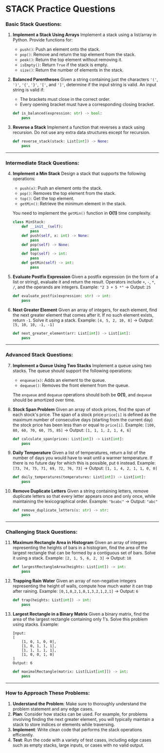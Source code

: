 # STACK Practice Questions
### **Basic Stack Questions**:

1. **Implement a Stack Using Arrays**
   Implement a stack using a list/array in Python. Provide functions for:
   - `push()`: Push an element onto the stack.
   - `pop()`: Remove and return the top element from the stack.
   - `peek()`: Return the top element without removing it.
   - `isEmpty()`: Return `True` if the stack is empty.
   - `size()`: Return the number of elements in the stack.

2. **Balanced Parentheses**
   Given a string containing just the characters `'('`, `')'`, `'{'`, `'}'`, `'['`, and `']'`, determine if the input string is valid. An input string is valid if:
   - The brackets must close in the correct order.
   - Every opening bracket must have a corresponding closing bracket.
   ```python
   def is_balanced(expression: str) -> bool:
       pass
   ```

3. **Reverse a Stack**
   Implement a function that reverses a stack using recursion. Do not use any extra data structures except for recursion.
   ```python
   def reverse_stack(stack: List[int]) -> None:
       pass
   ```

---

### **Intermediate Stack Questions**:

4. **Implement a Min Stack**
   Design a stack that supports the following operations:
   - `push(x)`: Push an element onto the stack.
   - `pop()`: Removes the top element from the stack.
   - `top()`: Get the top element.
   - `getMin()`: Retrieve the minimum element in the stack.

   You need to implement the `getMin()` function in **O(1)** time complexity.
   ```python
   class MinStack:
       def __init__(self):
           pass
       def push(self, x: int) -> None:
           pass
       def pop(self) -> None:
           pass
       def top(self) -> int:
           pass
       def getMin(self) -> int:
           pass
   ```

5. **Evaluate Postfix Expression**
   Given a postfix expression (in the form of a list or string), evaluate it and return the result. Operators include `+`, `-`, `*`, `/`, and the operands are integers.
   Example: `"2 3 + 5 *"` → Output: `25`
   ```python
   def evaluate_postfix(expression: str) -> int:
       pass
   ```

6. **Next Greater Element**
   Given an array of integers, for each element, find the next greater element that comes after it. If no such element exists, return `-1`. Solve it using a stack.
   Example: `[4, 5, 2, 10, 8]` → Output: `[5, 10, 10, -1, -1]`
   ```python
   def next_greater_element(arr: List[int]) -> List[int]:
       pass
   ```

---

### **Advanced Stack Questions**:

7. **Implement a Queue Using Two Stacks**
   Implement a queue using two stacks. The queue should support the following operations:
   - `enqueue(x)`: Adds an element to the queue.
   - `dequeue()`: Removes the front element from the queue.

   The `enqueue` and `dequeue` operations should both be **O(1)**, and `dequeue` should be amortized over time.

8. **Stock Span Problem**
   Given an array of stock prices, find the span of each stock's price. The span of a stock price `price[i]` is defined as the maximum number of consecutive days (starting from the current day) the stock price has been less than or equal to `price[i]`.
   Example: `[100, 80, 60, 70, 60, 75, 85]` → Output: `[1, 1, 1, 2, 1, 4, 6]`
   ```python
   def calculate_span(prices: List[int]) -> List[int]:
       pass
   ```

9. **Daily Temperature**
   Given a list of temperatures, return a list of the number of days you would have to wait until a warmer temperature. If there is no future day for which this is possible, put `0` instead.
   Example: `[73, 74, 75, 71, 69, 72, 76, 73]` → Output: `[1, 1, 4, 2, 1, 1, 0, 0]`
   ```python
   def daily_temperatures(temperatures: List[int]) -> List[int]:
       pass
   ```

10. **Remove Duplicate Letters**
    Given a string containing letters, remove duplicate letters so that every letter appears once and only once, while maintaining the lexicographical order.
    Example: `"bcabc"` → Output: `"abc"`
    ```python
    def remove_duplicate_letters(s: str) -> str:
        pass
    ```

---

### **Challenging Stack Questions**:

11. **Maximum Rectangle Area in Histogram**
    Given an array of integers representing the heights of bars in a histogram, find the area of the largest rectangle that can be formed by a contiguous set of bars. Solve it using a stack.
    Example: `[2, 1, 5, 6, 2, 3]` → Output: `10`
    ```python
    def largestRectangleArea(heights: List[int]) -> int:
        pass
    ```

12. **Trapping Rain Water**
    Given an array of non-negative integers representing the height of walls, compute how much water it can trap after raining.
    Example: `[0,1,0,2,1,0,1,3,2,1,2,1]` → Output: `6`
    ```python
    def trap(heights: List[int]) -> int:
        pass
    ```

13. **Largest Rectangle in a Binary Matrix**
    Given a binary matrix, find the area of the largest rectangle containing only 1's. Solve this problem using stacks.
    Example:
    ```
    Input:
    [
        [1, 0, 1, 0, 0],
        [1, 0, 1, 1, 1],
        [1, 1, 1, 1, 1],
        [1, 0, 0, 1, 0]
    ]
    Output: 6
    ```
    ```python
    def maximalRectangle(matrix: List[List[int]]) -> int:
        pass
    ```

---

### **How to Approach These Problems**:

1. **Understand the Problem**: Make sure to thoroughly understand the problem statement and any edge cases.
2. **Plan**: Consider how stacks can be used. For example, for problems involving finding the next greater element, you will typically maintain a stack to store indices or elements while traversing.
3. **Implement**: Write clean code that performs the stack operations efficiently.
4. **Test**: Run the code with a variety of test cases, including edge cases such as empty stacks, large inputs, or cases with no valid output.
